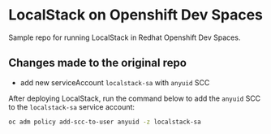 # LocalStack on Openshift Dev Spaces

Sample repo for running LocalStack in Redhat Openshift Dev Spaces.

## Changes made to the original repo

* add new serviceAccount `localstack-sa` with `anyuid` SCC

After deploying LocalStack, run the command below to add the `anyuid` SCC to the `localstack-sa` service account:

```bash
oc adm policy add-scc-to-user anyuid -z localstack-sa
```
